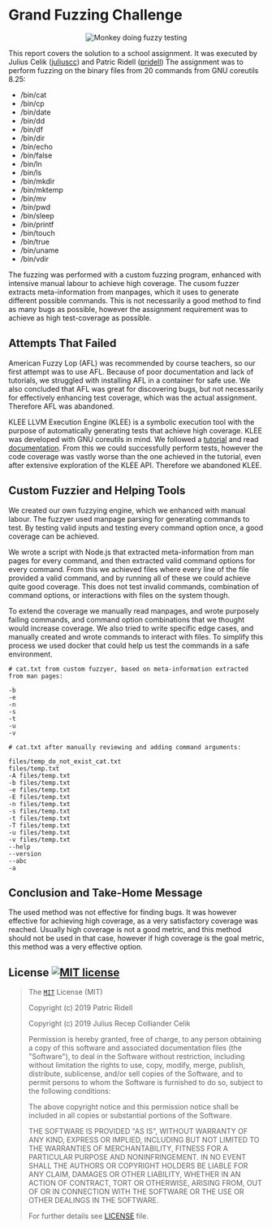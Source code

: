 # Grand Fuzzing Challenge

<p align="center">
	<img alt="Monkey doing fuzzy testing" src="doc/fuzz-testing-monkey-img.jpg">
</p>

This report covers the solution to a school assignment. It was executed by Julius Celik ([juliuscc](https://github.com/juliuscc)) and Patric Ridell ([pridell](https://github.com/patricr)) The assignment was to perform fuzzing on the binary files from 20 commands from GNU coreutils 8.25:

-   /bin/cat
-   /bin/cp
-   /bin/date
-   /bin/dd
-   /bin/df
-   /bin/dir
-   /bin/echo
-   /bin/false
-   /bin/ln
-   /bin/ls
-   /bin/mkdir
-   /bin/mktemp
-   /bin/mv
-   /bin/pwd
-   /bin/sleep
-   /bin/printf
-   /bin/touch
-   /bin/true
-   /bin/uname
-   /bin/vdir

The fuzzing was performed with a custom fuzzing program, enhanced with intensive manual labour to achieve high coverage. The cusom fuzzer extracts meta-information from manpages, which it uses to generate different possible commands. This is not necessarily a good method to find as many bugs as possible, however the assignment requirement was to achieve as high test-coverage as possible.

## Attempts That Failed

American Fuzzy Lop (AFL) was recommended by course teachers, so our first attempt was to use AFL. Because of poor documentation and lack of tutorials, we struggled with installing AFL in a container for safe use. We also concluded that AFL was great for discovering bugs, but not necessarily for effectively enhancing test coverage, which was the actual assignment. Therefore AFL was abandoned.

KLEE LLVM Execution Engine (KLEE) is a symbolic execution tool with the purpose of automatically generating tests that achieve high coverage. KLEE was developed with GNU coreutils in mind. We followed a [tutorial](http://klee.github.io/tutorials/testing-coreutils) and read [documentation](http://klee.github.io/docs/). From this we could successfully perform tests, however the code coverage was vastly worse than the one achieved in the tutorial, even after extensive exploration of the KLEE API. Therefore we abandoned KLEE.

## Custom Fuzzier and Helping Tools

We created our own fuzzying engine, which we enhanced with manual labour. The fuzzyer used manpage parsing for generating commands to test. By testing valid inputs and testing every command option once, a good coverage can be achieved.

We wrote a script with Node.js that extracted meta-information from man pages for every command, and then extracted valid command options for every command. From this we achieved files where every line of the file provided a valid command, and by running all of these we could achieve quite good coverage. This does not test invalid commands, combination of command options, or interactions with files on the system though.

To extend the coverage we manually read manpages, and wrote purposely failing commands, and command option combinations that we thought would increase coverage. We also tried to write specific edge cases, and manually created and wrote commands to interact with files. To simplify this process we used docker that could help us test the commands in a safe environment.

```
# cat.txt from custom fuzzyer, based on meta-information extracted from man pages:

-b
-e
-n
-s
-t
-u
-v
```

```
# cat.txt after manually reviewing and adding command arguments:

files/temp_do_not_exist_cat.txt
files/temp.txt
-A files/temp.txt
-b files/temp.txt
-e files/temp.txt
-E files/temp.txt
-n files/temp.txt
-s files/temp.txt
-t files/temp.txt
-T files/temp.txt
-u files/temp.txt
-v files/temp.txt
--help
--version
--abc
-a
```

## Conclusion and Take-Home Message

The used method was not effective for finding bugs. It was however effective for achieving high coverage, as a very satisfactory coverage was reached. Usually high coverage is not a good metric, and this method should not be used in that case, however if high coverage is the goal metric, this method was a very effective option.

## License [![MIT license][license-img]][license-url]

> The [`MIT`][license-url] License (MIT)
>
> Copyright (c) 2019 Patric Ridell
>
> Copyright (c) 2019 Julius Recep Colliander Celik
>
> Permission is hereby granted, free of charge, to any person obtaining a copy
> of this software and associated documentation files (the "Software"), to deal
> in the Software without restriction, including without limitation the rights
> to use, copy, modify, merge, publish, distribute, sublicense, and/or sell
> copies of the Software, and to permit persons to whom the Software is
> furnished to do so, subject to the following conditions:
>
> The above copyright notice and this permission notice shall be included in all
> copies or substantial portions of the Software.
>
> THE SOFTWARE IS PROVIDED "AS IS", WITHOUT WARRANTY OF ANY KIND, EXPRESS OR
> IMPLIED, INCLUDING BUT NOT LIMITED TO THE WARRANTIES OF MERCHANTABILITY,
> FITNESS FOR A PARTICULAR PURPOSE AND NONINFRINGEMENT. IN NO EVENT SHALL THE
> AUTHORS OR COPYRIGHT HOLDERS BE LIABLE FOR ANY CLAIM, DAMAGES OR OTHER
> LIABILITY, WHETHER IN AN ACTION OF CONTRACT, TORT OR OTHERWISE, ARISING FROM,
> OUT OF OR IN CONNECTION WITH THE SOFTWARE OR THE USE OR OTHER DEALINGS IN THE
> SOFTWARE.
>
> For further details see [LICENSE][license-url] file.

[license-img]: https://img.shields.io/badge/license-MIT-blue.svg?style=flat-square
[license-url]: https://github.com/juliuscc/fuzzy-challenge/blob/master/jcelik-pridell/doc/LICENSE
